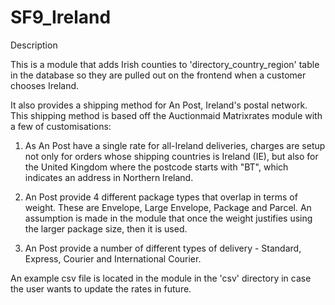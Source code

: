 SF9_Ireland
===========

Description

This is a module that adds Irish counties to 'directory_country_region' table in the database so they are pulled out on the frontend when a customer chooses Ireland.

It also provides a shipping method for An Post, Ireland's postal network. This shipping method is based off the Auctionmaid Matrixrates module with a few of customisations:

1. As An Post have a single rate for all-Ireland deliveries, charges are setup not only for orders whose shipping countries is Ireland (IE), but also for the United Kingdom where the postcode starts with "BT", which indicates an address in Northern Ireland.

2. An Post provide 4 different package types that overlap in terms of weight. These are Envelope, Large Envelope, Package and Parcel. An assumption is made in the module that once the weight justifies using the larger package size, then it is used.

3. An Post provide a number of different types of delivery - Standard, Express, Courier and International Courier.

An example csv file is located in the module in the 'csv' directory in case the user wants to update the rates in future.
